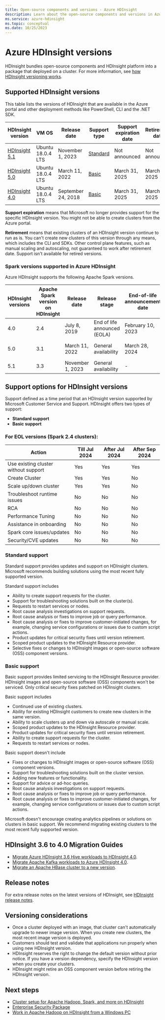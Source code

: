 ```yaml
---
title: Open-source components and versions - Azure HDInsight 
description: Learn about the open-source components and versions in Azure HDInsight.
ms.service: azure-hdinsight
ms.topic: conceptual
ms.date: 10/25/2023
---
```


# Azure HDInsight versions

HDInsight bundles open-source components and HDInsight platform into a package that deployed on a cluster. For more information, see [how HDInsight versioning works](hdinsight-overview-versioning.md).

## Supported HDInsight versions

This table lists the versions of HDInsight that are available in the Azure portal and other deployment methods like PowerShell, CLI and the .NET SDK.

| HDInsight version | VM OS | Release date| Support type | Support expiration date | Retirement date | High availability |
| --- | --- | --- | --- | --- | --- | ---|
| [HDInsight 5.1](./hdinsight-5x-component-versioning.md) |Ubuntu 18.0.4 LTS |November 1, 2023 | [Standard](hdinsight-component-versioning.md#support-options-for-hdinsight-versions) | Not announced |Not announced| Yes |
| [HDInsight 5.0](./hdinsight-5x-component-versioning.md) |Ubuntu 18.0.4 LTS |March 11, 2022 | [Basic](hdinsight-component-versioning.md#support-options-for-hdinsight-versions) | March 31, 2025 | March 31, 2025| Yes |
| [HDInsight 4.0](hdinsight-40-component-versioning.md) |Ubuntu 18.0.4 LTS |September 24, 2018 | [Basic](hdinsight-component-versioning.md#support-options-for-hdinsight-versions) | March 31, 2025 | March 31, 2025 |Yes |

**Support expiration** means that Microsoft no longer provides support for the specific HDInsight version. You might not be able to create clusters from the Azure portal.

**Retirement** means that existing clusters of an HDInsight version continue to run as is. You can't create new clusters of this version through any means, which includes the CLI and SDKs. Other control plane features, such as manual scaling and autoscaling, not guaranteed to work after retirement date. Support isn't available for retired versions.

### Spark versions supported in Azure HDInsight

Azure HDInsight supports the following Apache Spark versions.

| HDInsight versions | Apache Spark version on HDInsight | Release date | Release stage |End-of-life announcement date|End of standard support|End of basic support|
| -- | -- |--|--|--|--|--|
| 4.0 | 2.4 | July 8, 2019 | End of life announced (EOLA)| February 10, 2023| August 10, 2023 | February 10, 2024 |
| 5.0 | 3.1 | March 11, 2022 | General availability |March 28, 2024|March 28, 2024| March 31, 2025|
| 5.1 |   3.3  | November 1, 2023 | General availability |-|-|-|

## Support options for HDInsight versions

Support defined as a time period that an HDInsight version supported by Microsoft Customer Service and Support. HDInsight offers two types of support: 
- **Standard support**
- **Basic support**

### For EOL versions (Spark 2.4 clusters):

| Action | Till Jul 2024 | After Jul 2024 | After Sep 2024|
| -- | -- |--|--|
| Use existing cluster without support | Yes | Yes | Yes |
| Create Cluster | Yes | Yes | No |
| Scale up/down cluster | Yes | Yes | No |
| Troubleshoot runtime issues | No | No | No |
| RCA | No | No | No |
| Performance Tuning | No | No | No |
| Assistance in onboarding | No | No | No |
| Spark core issues/updates | No | No | No |
| Security/CVE updates | No | No | No |


### Standard support

Standard support provides updates and support on HDInsight clusters. Microsoft recommends building solutions using the most recent fully supported version. 

Standard support includes
- Ability to create support requests for the cluster.
- Support for troubleshooting solutions built on the cluster(s). 
- Requests to restart services or nodes.
- Root cause analysis investigations on support requests.
- Root cause analysis or fixes to improve job or query performance.
- Root cause analysis or fixes to improve customer-initiated changes, for example, changing service configurations or issues due to custom script actions.
- Product updates for critical security fixes until version retirement.
- Scoped product updates to the HDInsight Resource provider.
- Selective fixes or changes to HDInsight images or open-source software (OSS) component versions.

### Basic support

Basic support provides limited servicing to the HDInsight Resource provider. HDInsight images and open-source software (OSS) components won't be serviced. Only critical security fixes patched on HDInsight clusters. 

Basic support includes
- Continued use of existing clusters.
- Ability for existing HDInsight customers to create new clusters in the same version.
- Ability to scale clusters up and down via autoscale or manual scale.
- Scoped product updates to the HDInsight Resource provider.
- Product updates for critical security fixes until version retirement.
- Ability to create support requests for the cluster.
- Requests to restart services or nodes.

Basic support doesn't include
- Fixes or changes to HDInsight images or open-source software (OSS) component versions.
- Support for troubleshooting solutions built on the cluster version. 
- Adding new features or functionality.
- Support for advice or ad-hoc queries.
- Root cause analysis investigations on support requests.
- Root cause analysis or fixes to improve job or query performance.
- Root cause analysis or fixes to improve customer-initiated changes, for example, changing service configurations or issues due to custom script actions.

Microsoft doesn't encourage creating analytics pipelines or solutions on clusters in basic support. We recommend migrating existing clusters to the most recent fully supported version. 

## HDInsight 3.6 to 4.0 Migration Guides
- [Migrate Azure HDInsight 3.6 Hive workloads to HDInsight 4.0](interactive-query/apache-hive-migrate-workloads.md).
- [Migrate Apache Kafka workloads to Azure HDInsight 4.0](kafka/migrate-versions.md).
- [Migrate an Apache HBase cluster to a new version](hbase/apache-hbase-migrate-new-version.md).

## Release notes

For extra release notes on the latest versions of HDInsight, see [HDInsight release notes](hdinsight-release-notes.md).

## Versioning considerations
- Once a cluster deployed with an image, that cluster can't automatically upgrade to newer image version. When you create new clusters, the most recent image version is deployed.
- Customers should test and validate that applications run properly when using new HDInsight version.
- HDInsight reserves the right to change the default version without prior notice. If you have a version dependency, specify the HDInsight version when you create your clusters.
- HDInsight might retire an OSS component version before retiring the HDInsight version.

## Next steps

- [Cluster setup for Apache Hadoop, Spark, and more on HDInsight](hdinsight-hadoop-provision-linux-clusters.md)
- [Enterprise Security Package](./enterprise-security-package.md)
- [Work in Apache Hadoop on HDInsight from a Windows PC](hdinsight-hadoop-windows-tools.md)

